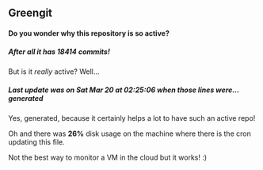 ## Greengit

#### Do you wonder why this repository is so active?

##### After all it has 18414 commits!

But is it *really* active? Well...

##### Last update was on Sat Mar 20 at 02:25:06 when those lines were... generated

Yes, generated, because it certainly helps a lot to have such an active repo!

Oh and there was **26%** disk usage on the machine
where there is the cron updating this file.

Not the best way to monitor a VM in the cloud but it works! :)
